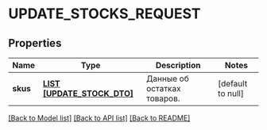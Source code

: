 # UPDATE_STOCKS_REQUEST

## Properties
Name | Type | Description | Notes
------------ | ------------- | ------------- | -------------
**skus** | [**LIST [UPDATE_STOCK_DTO]**](UpdateStockDTO.md) | Данные об остатках товаров.  | [default to null]

[[Back to Model list]](../README.md#documentation-for-models) [[Back to API list]](../README.md#documentation-for-api-endpoints) [[Back to README]](../README.md)


